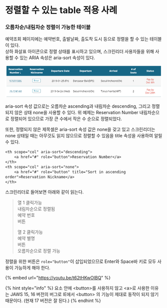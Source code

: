 # 정렬할 수 있는 table 적용 사례

### 오름차순/내림차순 정렬이 가능한 테이블

예약조회 페이지에는 예약번호, 출발날짜, 출도착 도시 등으로 정렬을 할 수 있는 테이블이 있다.  
상하 화살표 아이콘으로 정렬 상태를 표시하고 있으며, 스크린리더 사용자들을 위해 사용할 수 있는 ARIA 속성은 aria-sort 속성이 있다. 

![](../../.gitbook/assets/image%20%281%29.png)

aria-sort 속성 값으로는 오름차순 ascending과 내림차순 descending, 그리고 정렬되지 않은 상태 none을 사용할 수 있다.  위 예제는 Reservation Number 내림차순으로 정렬되어 있으므로 가장 큰 수에서 작은 수 순으로 정렬되었다.

또한, 정렬되지 않은 제목셀은 aria-sort 속성 값은 none을 갖고 있고 스크린리더는 none 상태일 때는 아무것도 읽지 않으므로 정렬할 수 있음을 title 속성을 사용하여 알릴 수 있다.

```markup
<th scope="col" aria-sort="descending">
    <a href="#" role="button">Reservation Number</a>
</th>
<th scope="col" aria-sort="none">
    <a href="#" role="button" title="Sort in ascending order">Reservation Nickname</a>
</th>
```

스크린리더로 들어보면 아래와 같이 읽는다.

> 열 1 클릭가능   
> 내림차순으로 정렬됨   
> 예약 번호   
> 버튼  
>   
> 열 2 클릭가능  
> 예약 별명  
> 버튼  
> 오름차순으로 정렬 가능

정렬을 위한 버튼은 `role="button"`이 삽입되었으므로 Enter와 Space바 키로 모두 사용이 가능하게 해야 한다.

{% embed url="https://youtu.be/t62tHKwOIBQ" %}

{% hint style="info" %}
요소 안에 &lt;button&gt;를 사용하지 않고 &lt;a&gt;로 사용한 이유는 JAWS 15, 16 버전의 버그로 IE에서  &lt;button&gt; 의 기능이 제대로 동작이 되지 않기 때문이다. \(현재 17 버전은 잘 된다.\)
{% endhint %}



